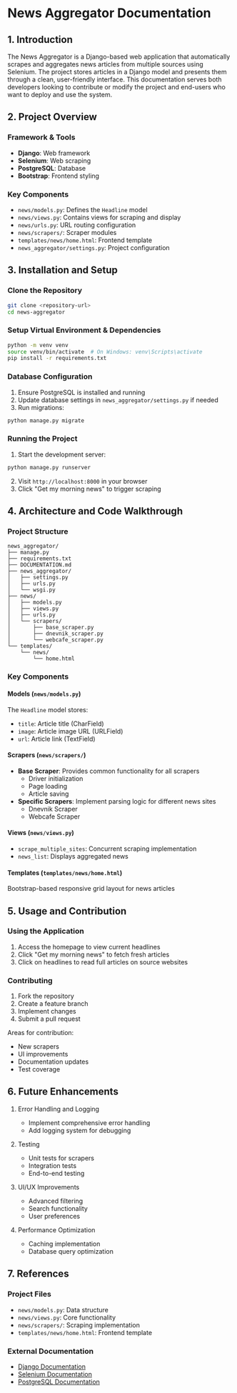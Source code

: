 # News Aggregator Documentation

## 1. Introduction

The News Aggregator is a Django-based web application that automatically scrapes and aggregates news articles from multiple sources using Selenium. The project stores articles in a Django model and presents them through a clean, user-friendly interface. This documentation serves both developers looking to contribute or modify the project and end-users who want to deploy and use the system.

## 2. Project Overview

### Framework & Tools
- **Django**: Web framework
- **Selenium**: Web scraping
- **PostgreSQL**: Database
- **Bootstrap**: Frontend styling

### Key Components
- `news/models.py`: Defines the `Headline` model
- `news/views.py`: Contains views for scraping and display
- `news/urls.py`: URL routing configuration
- `news/scrapers/`: Scraper modules
- `templates/news/home.html`: Frontend template
- `news_aggregator/settings.py`: Project configuration

## 3. Installation and Setup

### Clone the Repository
```bash
git clone <repository-url>
cd news-aggregator
```

### Setup Virtual Environment & Dependencies
```bash
python -m venv venv
source venv/bin/activate  # On Windows: venv\Scripts\activate
pip install -r requirements.txt
```

### Database Configuration
1. Ensure PostgreSQL is installed and running
2. Update database settings in `news_aggregator/settings.py` if needed
3. Run migrations:
```bash
python manage.py migrate
```

### Running the Project
1. Start the development server:
```bash
python manage.py runserver
```
2. Visit `http://localhost:8000` in your browser
3. Click "Get my morning news" to trigger scraping

## 4. Architecture and Code Walkthrough

### Project Structure
```
news_aggregator/
├── manage.py
├── requirements.txt
├── DOCUMENTATION.md
├── news_aggregator/
│   ├── settings.py
│   ├── urls.py
│   └── wsgi.py
├── news/
│   ├── models.py
│   ├── views.py
│   ├── urls.py
│   └── scrapers/
│       ├── base_scraper.py
│       ├── dnevnik_scraper.py
│       └── webcafe_scraper.py
└── templates/
    └── news/
        └── home.html
```

### Key Components

#### Models (`news/models.py`)
The `Headline` model stores:
- `title`: Article title (CharField)
- `image`: Article image URL (URLField)
- `url`: Article link (TextField)

#### Scrapers (`news/scrapers/`)
- **Base Scraper**: Provides common functionality for all scrapers
  - Driver initialization
  - Page loading
  - Article saving
- **Specific Scrapers**: Implement parsing logic for different news sites
  - Dnevnik Scraper
  - Webcafe Scraper

#### Views (`news/views.py`)
- `scrape_multiple_sites`: Concurrent scraping implementation
- `news_list`: Displays aggregated news

#### Templates (`templates/news/home.html`)
Bootstrap-based responsive grid layout for news articles

## 5. Usage and Contribution

### Using the Application
1. Access the homepage to view current headlines
2. Click "Get my morning news" to fetch fresh articles
3. Click on headlines to read full articles on source websites

### Contributing
1. Fork the repository
2. Create a feature branch
3. Implement changes
4. Submit a pull request

Areas for contribution:
- New scrapers
- UI improvements
- Documentation updates
- Test coverage

## 6. Future Enhancements

1. Error Handling and Logging
   - Implement comprehensive error handling
   - Add logging system for debugging

2. Testing
   - Unit tests for scrapers
   - Integration tests
   - End-to-end testing

3. UI/UX Improvements
   - Advanced filtering
   - Search functionality
   - User preferences

4. Performance Optimization
   - Caching implementation
   - Database query optimization

## 7. References

### Project Files
- `news/models.py`: Data structure
- `news/views.py`: Core functionality
- `news/scrapers/`: Scraping implementation
- `templates/news/home.html`: Frontend template

### External Documentation
- [Django Documentation](https://docs.djangoproject.com/)
- [Selenium Documentation](https://selenium-python.readthedocs.io/)
- [PostgreSQL Documentation](https://www.postgresql.org/docs/)
